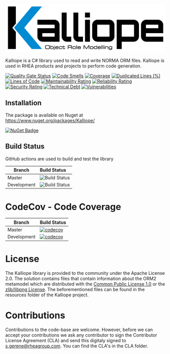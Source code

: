 ![Kalliope](Kalliope-logo.png?raw=true)

Kalliope is a C# library used to read and write NORMA ORM files. Kalliope is used in RHEA products and projects to perform code generation.

[![Quality Gate Status](https://sonarcloud.io/api/project_badges/measure?project=RHEAGROUP_Kalliope&metric=alert_status)](https://sonarcloud.io/summary/new_code?id=RHEAGROUP_Kalliope)
[![Code Smells](https://sonarcloud.io/api/project_badges/measure?project=RHEAGROUP_Kalliope&metric=code_smells)](https://sonarcloud.io/summary/new_code?id=RHEAGROUP_Kalliope)
[![Coverage](https://sonarcloud.io/api/project_badges/measure?project=RHEAGROUP_Kalliope&metric=coverage)](https://sonarcloud.io/summary/new_code?id=RHEAGROUP_Kalliope)
[![Duplicated Lines (%)](https://sonarcloud.io/api/project_badges/measure?project=RHEAGROUP_Kalliope&metric=duplicated_lines_density)](https://sonarcloud.io/summary/new_code?id=RHEAGROUP_Kalliope)
[![Lines of Code](https://sonarcloud.io/api/project_badges/measure?project=RHEAGROUP_Kalliope&metric=ncloc)](https://sonarcloud.io/summary/new_code?id=RHEAGROUP_Kalliope)
[![Maintainability Rating](https://sonarcloud.io/api/project_badges/measure?project=RHEAGROUP_Kalliope&metric=sqale_rating)](https://sonarcloud.io/summary/new_code?id=RHEAGROUP_Kalliope)
[![Reliability Rating](https://sonarcloud.io/api/project_badges/measure?project=RHEAGROUP_Kalliope&metric=reliability_rating)](https://sonarcloud.io/summary/new_code?id=RHEAGROUP_Kalliope)
[![Security Rating](https://sonarcloud.io/api/project_badges/measure?project=RHEAGROUP_Kalliope&metric=security_rating)](https://sonarcloud.io/summary/new_code?id=RHEAGROUP_Kalliope)
[![Technical Debt](https://sonarcloud.io/api/project_badges/measure?project=RHEAGROUP_Kalliope&metric=sqale_index)](https://sonarcloud.io/summary/new_code?id=RHEAGROUP_Kalliope)
[![Vulnerabilities](https://sonarcloud.io/api/project_badges/measure?project=RHEAGROUP_Kalliope&metric=vulnerabilities)](https://sonarcloud.io/summary/new_code?id=RHEAGROUP_Kalliope)

## Installation

The package is available on Nuget at https://www.nuget.org/packages/Kalliope/

[![NuGet Badge](https://buildstats.info/nuget/Kalliope)](https://buildstats.info/nuget/Kalliope)

## Build Status

GitHub actions are used to build and test the library

Branch | Build Status
------- | :------------
Master | ![Build Status](https://github.com/RHEAGROUP/Kalliope/actions/workflows/CodeQuality.yml/badge.svg?branch=master)
Development | ![Build Status](https://github.com/RHEAGROUP/Kalliope/actions/workflows/CodeQuality.yml/badge.svg?branch=development)

# CodeCov - Code Coverage

Branch      | Build Status
----------- | ------------
Master      | [![codecov](https://codecov.io/gh/RHEAGROUP/Kalliope/branch/master/graph/badge.svg?token=2kfZrIOUtI)](https://codecov.io/gh/RHEAGROUP/Kalliope)
Development | [![codecov](https://codecov.io/gh/RHEAGROUP/Kalliope/branch/development/graph/badge.svg?token=2kfZrIOUtI)](https://codecov.io/gh/RHEAGROUP/Kalliope)

# License

The Kalliope library is provided to the community under the Apache License 2.0. The solution contains files that contain information about the ORM2 metamodel which are distributed with the [Common Public License 1.0](http://opensource.org/licenses/cpl) or the [zlib/libpng License](https://opensource.org/licenses/Zlib). The beforementioned files can be found in the resources folder of the Kalliope project.

# Contributions

Contributions to the code-base are welcome. However, before we can accept your contributions we ask any contributor to sign the Contributor License Agreement (CLA) and send this digitaly signed to s.gerene@rheagroup.com. You can find the CLA's in the CLA folder.
